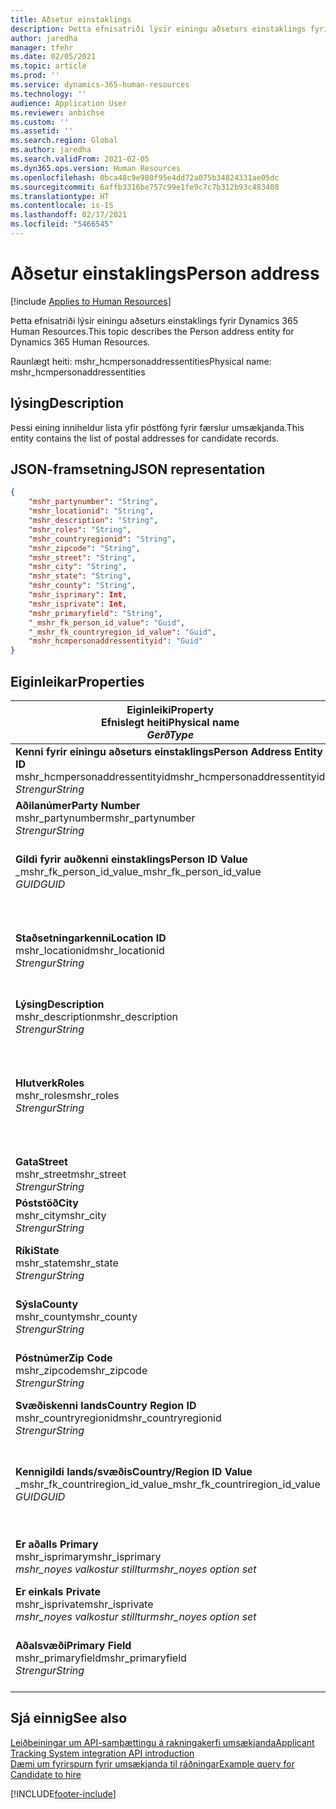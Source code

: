 ```yaml
---
title: Aðsetur einstaklings
description: Þetta efnisatriði lýsir einingu aðseturs einstaklings fyrir Dynamics 365 Human Resources.
author: jaredha
manager: tfehr
ms.date: 02/05/2021
ms.topic: article
ms.prod: ''
ms.service: dynamics-365-human-resources
ms.technology: ''
audience: Application User
ms.reviewer: anbichse
ms.custom: ''
ms.assetid: ''
ms.search.region: Global
ms.author: jaredha
ms.search.validFrom: 2021-02-05
ms.dyn365.ops.version: Human Resources
ms.openlocfilehash: 0bca48c9e980f95e4dd72a075b34824331ae05dc
ms.sourcegitcommit: 6affb3316be757c99e1fe9c7c7b312b93c483408
ms.translationtype: HT
ms.contentlocale: is-IS
ms.lasthandoff: 02/17/2021
ms.locfileid: "5466545"
---
```

# <a name="person-address"></a><span data-ttu-id="c343d-103">Aðsetur einstaklings</span><span class="sxs-lookup"><span data-stu-id="c343d-103">Person address</span></span>

[!include [Applies to Human Resources](../includes/applies-to-hr.md)]

<span data-ttu-id="c343d-104">Þetta efnisatriði lýsir einingu aðseturs einstaklings fyrir Dynamics 365 Human Resources.</span><span class="sxs-lookup"><span data-stu-id="c343d-104">This topic describes the Person address entity for Dynamics 365 Human Resources.</span></span>

<span data-ttu-id="c343d-105">Raunlægt heiti: mshr_hcmpersonaddressentities</span><span class="sxs-lookup"><span data-stu-id="c343d-105">Physical name: mshr_hcmpersonaddressentities</span></span>

## <a name="description"></a><span data-ttu-id="c343d-106">lýsing</span><span class="sxs-lookup"><span data-stu-id="c343d-106">Description</span></span>

<span data-ttu-id="c343d-107">Þessi eining inniheldur lista yfir póstföng fyrir færslur umsækjanda.</span><span class="sxs-lookup"><span data-stu-id="c343d-107">This entity contains the list of postal addresses for candidate records.</span></span>

## <a name="json-representation"></a><span data-ttu-id="c343d-108">JSON-framsetning</span><span class="sxs-lookup"><span data-stu-id="c343d-108">JSON representation</span></span>

```json
{
    "mshr_partynumber": "String",
    "mshr_locationid": "String",
    "mshr_description": "String",
    "mshr_roles": "String",
    "mshr_countryregionid": "String",
    "mshr_zipcode": "String",
    "mshr_street": "String",
    "mshr_city": "String",
    "mshr_state": "String",
    "mshr_county": "String",
    "mshr_isprimary": Int,
    "mshr_isprivate": Int,
    "mshr_primaryfield": "String",
    "_mshr_fk_person_id_value": "Guid",
    "_mshr_fk_countryregion_id_value": "Guid",
    "mshr_hcmpersonaddressentityid": "Guid"
}
```

## <a name="properties"></a><span data-ttu-id="c343d-109">Eiginleikar</span><span class="sxs-lookup"><span data-stu-id="c343d-109">Properties</span></span>

| <span data-ttu-id="c343d-110">Eiginleiki</span><span class="sxs-lookup"><span data-stu-id="c343d-110">Property</span></span><br><span data-ttu-id="c343d-111">**Efnislegt heiti**</span><span class="sxs-lookup"><span data-stu-id="c343d-111">**Physical name**</span></span><br><span data-ttu-id="c343d-112">**_Gerð_**</span><span class="sxs-lookup"><span data-stu-id="c343d-112">**_Type_**</span></span> | <span data-ttu-id="c343d-113">Nota</span><span class="sxs-lookup"><span data-stu-id="c343d-113">Use</span></span> | <span data-ttu-id="c343d-114">lýsing</span><span class="sxs-lookup"><span data-stu-id="c343d-114">Description</span></span> |
| --- | --- | --- |
| <span data-ttu-id="c343d-115">**Kenni fyrir einingu aðseturs einstaklings**</span><span class="sxs-lookup"><span data-stu-id="c343d-115">**Person Address Entity ID**</span></span><br><span data-ttu-id="c343d-116">mshr_hcmpersonaddressentityid</span><span class="sxs-lookup"><span data-stu-id="c343d-116">mshr_hcmpersonaddressentityid</span></span><br><span data-ttu-id="c343d-117">*Strengur*</span><span class="sxs-lookup"><span data-stu-id="c343d-117">*String*</span></span> | <span data-ttu-id="c343d-118">Lesa eingöngu</span><span class="sxs-lookup"><span data-stu-id="c343d-118">Read-only</span></span><br><span data-ttu-id="c343d-119">Krafa</span><span class="sxs-lookup"><span data-stu-id="c343d-119">Required</span></span> | <span data-ttu-id="c343d-120">Kerfismyndað einkvæmt kenni fyrir færslueininguna.</span><span class="sxs-lookup"><span data-stu-id="c343d-120">System-generated unique identifier for the entity record.</span></span> |
| <span data-ttu-id="c343d-121">**Aðilanúmer**</span><span class="sxs-lookup"><span data-stu-id="c343d-121">**Party Number**</span></span><br><span data-ttu-id="c343d-122">mshr_partynumber</span><span class="sxs-lookup"><span data-stu-id="c343d-122">mshr_partynumber</span></span><br><span data-ttu-id="c343d-123">*Strengur*</span><span class="sxs-lookup"><span data-stu-id="c343d-123">*String*</span></span> | <span data-ttu-id="c343d-124">Lesa/skrifa</span><span class="sxs-lookup"><span data-stu-id="c343d-124">Read/write</span></span><br><span data-ttu-id="c343d-125">Krafa</span><span class="sxs-lookup"><span data-stu-id="c343d-125">Required</span></span> | <span data-ttu-id="c343d-126">Kenni fyrir færslu tengds aðila (einstaklings).</span><span class="sxs-lookup"><span data-stu-id="c343d-126">The ID of the associated party (person) record.</span></span> |
| <span data-ttu-id="c343d-127">**Gildi fyrir auðkenni einstaklings**</span><span class="sxs-lookup"><span data-stu-id="c343d-127">**Person ID Value**</span></span><br><span data-ttu-id="c343d-128">_mshr_fk_person_id_value</span><span class="sxs-lookup"><span data-stu-id="c343d-128">_mshr_fk_person_id_value</span></span><br><span data-ttu-id="c343d-129">*GUID*</span><span class="sxs-lookup"><span data-stu-id="c343d-129">*GUID*</span></span> | <span data-ttu-id="c343d-130">Lesa eingöngu</span><span class="sxs-lookup"><span data-stu-id="c343d-130">Read-only</span></span><br><span data-ttu-id="c343d-131">Krafa</span><span class="sxs-lookup"><span data-stu-id="c343d-131">Required</span></span><br><span data-ttu-id="c343d-132">Framandlykill: mshr_dirpersonentityid of mshr_dirpersonentity</span><span class="sxs-lookup"><span data-stu-id="c343d-132">Foreign key: mshr_dirpersonentityid of mshr_dirpersonentity</span></span> | <span data-ttu-id="c343d-133">Kerfismynduð kenni fyrir færslueiningu aðila (einstaklings).</span><span class="sxs-lookup"><span data-stu-id="c343d-133">The system-generated identifier of the party (person) entity record.</span></span> |
| <span data-ttu-id="c343d-134">**Staðsetningarkenni**</span><span class="sxs-lookup"><span data-stu-id="c343d-134">**Location ID**</span></span><br><span data-ttu-id="c343d-135">mshr_locationid</span><span class="sxs-lookup"><span data-stu-id="c343d-135">mshr_locationid</span></span><br><span data-ttu-id="c343d-136">*Strengur*</span><span class="sxs-lookup"><span data-stu-id="c343d-136">*String*</span></span> | <span data-ttu-id="c343d-137">Lesa/skrifa</span><span class="sxs-lookup"><span data-stu-id="c343d-137">Read/write</span></span><br><span data-ttu-id="c343d-138">Krafa</span><span class="sxs-lookup"><span data-stu-id="c343d-138">Required</span></span> | <span data-ttu-id="c343d-139">Staðsetningarkenni aðsetursfærslunnar.</span><span class="sxs-lookup"><span data-stu-id="c343d-139">The location ID of the address record.</span></span> <span data-ttu-id="c343d-140">Setja upp í einingu mshr_logisticspostaladdresslocationcdsentity.</span><span class="sxs-lookup"><span data-stu-id="c343d-140">Set up in mshr_logisticspostaladdresslocationcdsentity entity.</span></span> |
| <span data-ttu-id="c343d-141">**Lýsing**</span><span class="sxs-lookup"><span data-stu-id="c343d-141">**Description**</span></span><br><span data-ttu-id="c343d-142">mshr_description</span><span class="sxs-lookup"><span data-stu-id="c343d-142">mshr_description</span></span><br><span data-ttu-id="c343d-143">*Strengur*</span><span class="sxs-lookup"><span data-stu-id="c343d-143">*String*</span></span> | <span data-ttu-id="c343d-144">Lesa/skrifa</span><span class="sxs-lookup"><span data-stu-id="c343d-144">Read/write</span></span><br><span data-ttu-id="c343d-145">Krafa</span><span class="sxs-lookup"><span data-stu-id="c343d-145">Required</span></span> | <span data-ttu-id="c343d-146">Lýsing á aðsetri umsækjanda.</span><span class="sxs-lookup"><span data-stu-id="c343d-146">A description of the candidate’s address.</span></span> |
| <span data-ttu-id="c343d-147">**Hlutverk**</span><span class="sxs-lookup"><span data-stu-id="c343d-147">**Roles**</span></span><br><span data-ttu-id="c343d-148">mshr_roles</span><span class="sxs-lookup"><span data-stu-id="c343d-148">mshr_roles</span></span><br><span data-ttu-id="c343d-149">*Strengur*</span><span class="sxs-lookup"><span data-stu-id="c343d-149">*String*</span></span> | <span data-ttu-id="c343d-150">Lesa/skrifa</span><span class="sxs-lookup"><span data-stu-id="c343d-150">Read/write</span></span><br><span data-ttu-id="c343d-151">Krafa</span><span class="sxs-lookup"><span data-stu-id="c343d-151">Required</span></span> | <span data-ttu-id="c343d-152">Hlutverk sem úthlutað er á þetta aðsetur.</span><span class="sxs-lookup"><span data-stu-id="c343d-152">The roles assigned for this address.</span></span> <span data-ttu-id="c343d-153">Hægt er að úthluta fleiri en einu hlutverki.</span><span class="sxs-lookup"><span data-stu-id="c343d-153">More than one role can be assigned.</span></span> <span data-ttu-id="c343d-154">Hvert hlutverk ætti að vera aðskilið með semíkommu.</span><span class="sxs-lookup"><span data-stu-id="c343d-154">Each role should be separated by a semicolon.</span></span> <span data-ttu-id="c343d-155">Gild gildi í einingunni mshr_logisticslocationroleentity.</span><span class="sxs-lookup"><span data-stu-id="c343d-155">Valid values contained in the mshr_logisticslocationroleentity entity.</span></span> |
| <span data-ttu-id="c343d-156">**Gata**</span><span class="sxs-lookup"><span data-stu-id="c343d-156">**Street**</span></span><br><span data-ttu-id="c343d-157">mshr_street</span><span class="sxs-lookup"><span data-stu-id="c343d-157">mshr_street</span></span><br><span data-ttu-id="c343d-158">*Strengur*</span><span class="sxs-lookup"><span data-stu-id="c343d-158">*String*</span></span> | <span data-ttu-id="c343d-159">Lesa/skrifa</span><span class="sxs-lookup"><span data-stu-id="c343d-159">Read/write</span></span><br><span data-ttu-id="c343d-160">Valfrjálst</span><span class="sxs-lookup"><span data-stu-id="c343d-160">Optional</span></span> | <span data-ttu-id="c343d-161">Er götunúmer.</span><span class="sxs-lookup"><span data-stu-id="c343d-161">The street number.</span></span> |
| <span data-ttu-id="c343d-162">**Póststöð**</span><span class="sxs-lookup"><span data-stu-id="c343d-162">**City**</span></span><br><span data-ttu-id="c343d-163">mshr_city</span><span class="sxs-lookup"><span data-stu-id="c343d-163">mshr_city</span></span><br><span data-ttu-id="c343d-164">*Strengur*</span><span class="sxs-lookup"><span data-stu-id="c343d-164">*String*</span></span> | <span data-ttu-id="c343d-165">Lesa/skrifa</span><span class="sxs-lookup"><span data-stu-id="c343d-165">Read/write</span></span><br><span data-ttu-id="c343d-166">Valfrjálst</span><span class="sxs-lookup"><span data-stu-id="c343d-166">Optional</span></span> | <span data-ttu-id="c343d-167">Borg aðsetursins.</span><span class="sxs-lookup"><span data-stu-id="c343d-167">The city of the address.</span></span> <span data-ttu-id="c343d-168">Setja upp í einingu mshr_logisticsaddresscityentity.</span><span class="sxs-lookup"><span data-stu-id="c343d-168">Set up in mshr_logisticsaddresscityentity entity.</span></span> |
| <span data-ttu-id="c343d-169">**Ríki**</span><span class="sxs-lookup"><span data-stu-id="c343d-169">**State**</span></span><br><span data-ttu-id="c343d-170">mshr_state</span><span class="sxs-lookup"><span data-stu-id="c343d-170">mshr_state</span></span><br><span data-ttu-id="c343d-171">*Strengur*</span><span class="sxs-lookup"><span data-stu-id="c343d-171">*String*</span></span> | <span data-ttu-id="c343d-172">Lesa/skrifa</span><span class="sxs-lookup"><span data-stu-id="c343d-172">Read/write</span></span><br><span data-ttu-id="c343d-173">Valfrjálst</span><span class="sxs-lookup"><span data-stu-id="c343d-173">Optional</span></span> | <span data-ttu-id="c343d-174">Ríki fyrir aðsetrið.</span><span class="sxs-lookup"><span data-stu-id="c343d-174">The state of the address.</span></span> <span data-ttu-id="c343d-175">Setja upp í einingu mshr_logisticsaddressstateentity.</span><span class="sxs-lookup"><span data-stu-id="c343d-175">Set up in mshr_logisticsaddressstateentity entity.</span></span> |
| <span data-ttu-id="c343d-176">**Sýsla**</span><span class="sxs-lookup"><span data-stu-id="c343d-176">**County**</span></span><br><span data-ttu-id="c343d-177">mshr_county</span><span class="sxs-lookup"><span data-stu-id="c343d-177">mshr_county</span></span><br><span data-ttu-id="c343d-178">*Strengur*</span><span class="sxs-lookup"><span data-stu-id="c343d-178">*String*</span></span> | <span data-ttu-id="c343d-179">Lesa/skrifa</span><span class="sxs-lookup"><span data-stu-id="c343d-179">Read/write</span></span><br><span data-ttu-id="c343d-180">Valfrjálst</span><span class="sxs-lookup"><span data-stu-id="c343d-180">Optional</span></span> | <span data-ttu-id="c343d-181">Sýsla fyrir aðsetrið.</span><span class="sxs-lookup"><span data-stu-id="c343d-181">The county of the address.</span></span> <span data-ttu-id="c343d-182">Setja upp í einingu mshr_logisticsaddresscountyentity.</span><span class="sxs-lookup"><span data-stu-id="c343d-182">Set up in mshr_logisticsaddresscountyentity entity.</span></span> |
| <span data-ttu-id="c343d-183">**Póstnúmer**</span><span class="sxs-lookup"><span data-stu-id="c343d-183">**Zip Code**</span></span><br><span data-ttu-id="c343d-184">mshr_zipcode</span><span class="sxs-lookup"><span data-stu-id="c343d-184">mshr_zipcode</span></span><br><span data-ttu-id="c343d-185">*Strengur*</span><span class="sxs-lookup"><span data-stu-id="c343d-185">*String*</span></span> | <span data-ttu-id="c343d-186">Lesa/skrifa</span><span class="sxs-lookup"><span data-stu-id="c343d-186">Read/write</span></span><br><span data-ttu-id="c343d-187">Valfrjálst</span><span class="sxs-lookup"><span data-stu-id="c343d-187">Optional</span></span> | <span data-ttu-id="c343d-188">Póstnúmer fyrir aðsetrið.</span><span class="sxs-lookup"><span data-stu-id="c343d-188">The zip/postal code of the address.</span></span> <span data-ttu-id="c343d-189">Setja upp í einingu mshr_logisticsaddresspostalcodeentity.</span><span class="sxs-lookup"><span data-stu-id="c343d-189">Set up in mshr_logisticsaddresspostalcodeentity entity.</span></span> |
| <span data-ttu-id="c343d-190">**Svæðiskenni lands**</span><span class="sxs-lookup"><span data-stu-id="c343d-190">**Country Region ID**</span></span><br><span data-ttu-id="c343d-191">mshr_countryregionid</span><span class="sxs-lookup"><span data-stu-id="c343d-191">mshr_countryregionid</span></span><br><span data-ttu-id="c343d-192">*Strengur*</span><span class="sxs-lookup"><span data-stu-id="c343d-192">*String*</span></span> | <span data-ttu-id="c343d-193">Lesa/skrifa</span><span class="sxs-lookup"><span data-stu-id="c343d-193">Read/write</span></span><br><span data-ttu-id="c343d-194">Valfrjálst</span><span class="sxs-lookup"><span data-stu-id="c343d-194">Optional</span></span> | <span data-ttu-id="c343d-195">Land eða svæði aðsetursins.</span><span class="sxs-lookup"><span data-stu-id="c343d-195">The country or region of the address.</span></span> |
| <span data-ttu-id="c343d-196">**Kennigildi lands/svæðis**</span><span class="sxs-lookup"><span data-stu-id="c343d-196">**Country/Region ID Value**</span></span><br><span data-ttu-id="c343d-197">_mshr_fk_countriregion_id_value</span><span class="sxs-lookup"><span data-stu-id="c343d-197">_mshr_fk_countriregion_id_value</span></span><br><span data-ttu-id="c343d-198">*GUID*</span><span class="sxs-lookup"><span data-stu-id="c343d-198">*GUID*</span></span> | <span data-ttu-id="c343d-199">Lesa eingöngu</span><span class="sxs-lookup"><span data-stu-id="c343d-199">Read-only</span></span><br><span data-ttu-id="c343d-200">Valfrjálst</span><span class="sxs-lookup"><span data-stu-id="c343d-200">Optional</span></span><br><span data-ttu-id="c343d-201">Framandlykill: mshr_logisticaddresscountryregionentityid of mshr_logisticsaddresscountryregionentity</span><span class="sxs-lookup"><span data-stu-id="c343d-201">Foreign key: mshr_logisticaddresscountryregionentityid of mshr_logisticsaddresscountryregionentity</span></span> | <span data-ttu-id="c343d-202">Kerfismyndað einkvæmt kenni lands/svæðis aðsetursins.</span><span class="sxs-lookup"><span data-stu-id="c343d-202">System-generated unique identifier of the country/region of the address.</span></span> |
| <span data-ttu-id="c343d-203">**Er aðal**</span><span class="sxs-lookup"><span data-stu-id="c343d-203">**Is Primary**</span></span><br><span data-ttu-id="c343d-204">mshr_isprimary</span><span class="sxs-lookup"><span data-stu-id="c343d-204">mshr_isprimary</span></span><br><span data-ttu-id="c343d-205">*mshr_noyes valkostur stilltur*</span><span class="sxs-lookup"><span data-stu-id="c343d-205">*mshr_noyes option set*</span></span> | <span data-ttu-id="c343d-206">Lesa/skrifa</span><span class="sxs-lookup"><span data-stu-id="c343d-206">Read/write</span></span><br><span data-ttu-id="c343d-207">Krafa</span><span class="sxs-lookup"><span data-stu-id="c343d-207">Required</span></span> | <span data-ttu-id="c343d-208">Segir til um hvort þetta aðsetur er aðalaðsetur einstaklings fyrir skilgreinda hlutverkið.</span><span class="sxs-lookup"><span data-stu-id="c343d-208">Identifies whether this address is the primary address for the person of the defined role.</span></span> |
| <span data-ttu-id="c343d-209">**Er einka**</span><span class="sxs-lookup"><span data-stu-id="c343d-209">**Is Private**</span></span><br><span data-ttu-id="c343d-210">mshr_isprivate</span><span class="sxs-lookup"><span data-stu-id="c343d-210">mshr_isprivate</span></span><br><span data-ttu-id="c343d-211">*mshr_noyes valkostur stilltur*</span><span class="sxs-lookup"><span data-stu-id="c343d-211">*mshr_noyes option set*</span></span> | <span data-ttu-id="c343d-212">Lesa/skrifa</span><span class="sxs-lookup"><span data-stu-id="c343d-212">Read/write</span></span><br><span data-ttu-id="c343d-213">Krafa</span><span class="sxs-lookup"><span data-stu-id="c343d-213">Required</span></span> | <span data-ttu-id="c343d-214">Segir til um hvort þetta aðsetur er einkaaðsetur einstaklingsins.</span><span class="sxs-lookup"><span data-stu-id="c343d-214">Identifies whether this address is a private address for the person.</span></span> |
| <span data-ttu-id="c343d-215">**Aðalsvæði**</span><span class="sxs-lookup"><span data-stu-id="c343d-215">**Primary Field**</span></span><br><span data-ttu-id="c343d-216">mshr_primaryfield</span><span class="sxs-lookup"><span data-stu-id="c343d-216">mshr_primaryfield</span></span><br><span data-ttu-id="c343d-217">*Strengur*</span><span class="sxs-lookup"><span data-stu-id="c343d-217">*String*</span></span> | <span data-ttu-id="c343d-218">Lesa eingöngu</span><span class="sxs-lookup"><span data-stu-id="c343d-218">Read-only</span></span><br><span data-ttu-id="c343d-219">Krafa</span><span class="sxs-lookup"><span data-stu-id="c343d-219">Required</span></span> | <span data-ttu-id="c343d-220">Svæði notað sem aðalkennimerki einingafærslu.</span><span class="sxs-lookup"><span data-stu-id="c343d-220">Field used as a primary identifier of the entity record.</span></span> <span data-ttu-id="c343d-221">Samsetning aðilanúmers og staðsetningarkennis.</span><span class="sxs-lookup"><span data-stu-id="c343d-221">Combination of party number and location ID.</span></span> |

## <a name="see-also"></a><span data-ttu-id="c343d-222">Sjá einnig</span><span class="sxs-lookup"><span data-stu-id="c343d-222">See also</span></span>

[<span data-ttu-id="c343d-223">Leiðbeiningar um API-samþættingu á rakningakerfi umsækjanda</span><span class="sxs-lookup"><span data-stu-id="c343d-223">Applicant Tracking System integration API introduction</span></span>](hr-admin-integration-ats-api-introduction.md)<br>
[<span data-ttu-id="c343d-224">Dæmi um fyrirspurn fyrir umsækjanda til ráðningar</span><span class="sxs-lookup"><span data-stu-id="c343d-224">Example query for Candidate to hire</span></span>](hr-admin-integration-ats-api-candidate-to-hire-example-query.md)



[!INCLUDE[footer-include](../includes/footer-banner.md)]